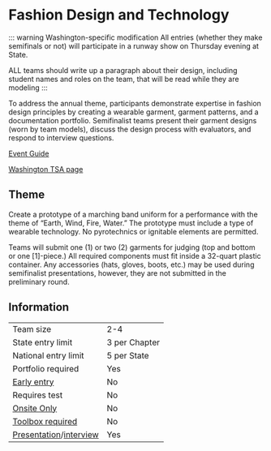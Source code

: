 # Fashion Design and Technology

::: warning Washington-specific modification
All entries (whether they make semifinals or not) will participate in a runway show on Thursday evening at State.

ALL teams should write up a paragraph about their design, including student names and roles on the team, that will be read while they are modeling
:::

To address the annual theme, participants demonstrate expertise in fashion design principles by creating a wearable garment, garment patterns, and a documentation portfolio. Semifinalist teams present their garment designs (worn by team models), discuss the design process with evaluators, and respond to interview questions.

[Event Guide](https://lwsd.sharepoint.com/:b:/r/sites/GR-JHS-TechnologyStudentAssociation-SCA/Shared%20Documents/23-24/Competition/Event%20Guides/HS%20-%20Fashion%20Design%20and%20Technology.pdf)

[Washington TSA page](https://www.washingtontsa.org/high-school-events/fashion-design-and-technology)

## Theme

Create a prototype of a marching band uniform for a performance with the theme of “Earth, Wind, Fire, Water.” The prototype must include a type of wearable technology. No pyrotechnics or ignitable elements are permitted.

Teams will submit one (1) or two (2) garments for judging (top and bottom or one \[1\]-piece.) All required components must fit inside a 32-quart plastic container. Any accessories (hats, gloves, boots, etc.) may be used during semifinalist presentations, however, they are not submitted in the preliminary round.

## Information

|                                              |               |
| -------------------------------------------- | ------------- |
| Team size                                    | 2-4           |
| State entry limit                            | 3 per Chapter |
| National entry limit                         | 5 per State   |
| Portfolio required                           | Yes           |
| [Early entry](/#terms)                       | No            |
| Requires test                                | No            |
| [Onsite Only](/#terms)                       | No            |
| [Toolbox required](/#terms)                  | No            |
| [Presentation](/#terms)/[interview](/#terms) | Yes           |
